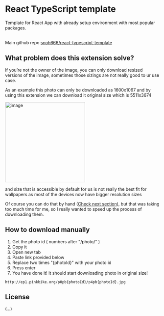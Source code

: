 # React TypeScript template

Template for React App with already setup environment with most popular packages.

<br/>Main github repo [snoh666/react-typescript-template](https://github.com/snoh666/react-typescript-template)

## What problem does this extension solve? 
If you’re not the owner of the image, you can only download resized versions of the image, sometimes those sizings are not really good to ur use case.

As an example this photo can only be downloaded as 1600x1067 and by using this extension we can download it original size which is 5511x3674

<img width="261" alt="image" src="https://user-images.githubusercontent.com/43639758/208632735-1592e4f4-8271-4e37-95e8-bdd23daa65c6.png">

and size that is accessible by default for us is not really the best fit for wallpapers as most of the devices now have bigger resolution sizes

Of course you can do that by hand ([Check next section](#how-to-download-manually)), but that was taking too much time for me, so I really wanted to speed up the process of downloading them.

## How to download manually

1. Get the photo id ( numbers after "/photo/" )
2. Copy it
3. Open new tab
4. Paste link provided below
5. Replace two times "{photoId}" with your photo id
6. Press enter
7. You have done it! It should start downloading photo in original size!
```
http://ep1.pinkbike.org/p0pb{photoId}/p4pb{photoId}.jpg
```


## License
(…)
